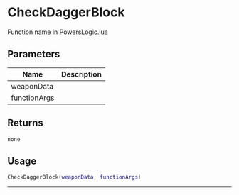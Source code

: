 # CheckDaggerBlock

Function name in PowersLogic.lua

## Parameters

| Name         | Description |
| ------------ | ----------- |
| weaponData   |             |
| functionArgs |             |

## Returns

`none`

## Usage

```lua
CheckDaggerBlock(weaponData, functionArgs)
```

---
